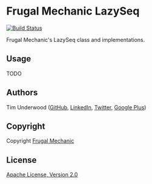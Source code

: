Frugal Mechanic LazySeq
=======================

[![Build Status](https://travis-ci.org/frugalmechanic/fm-lazyseq.svg?branch=master)](https://travis-ci.org/frugalmechanic/fm-lazyseq)

Frugal Mechanic's LazySeq class and implementations.

Usage
-----

TODO

Authors
-------

Tim Underwood (<a href="https://github.com/tpunder" rel="author">GitHub</a>, <a href="https://www.linkedin.com/in/tpunder" rel="author">LinkedIn</a>, <a href="https://twitter.com/tpunder" rel="author">Twitter</a>, <a href="https://plus.google.com/+TimUnderwood0" rel="author">Google Plus</a>)

Copyright
---------

Copyright [Frugal Mechanic](http://frugalmechanic.com)

License
-------

[Apache License, Version 2.0](http://www.apache.org/licenses/LICENSE-2.0.txt)